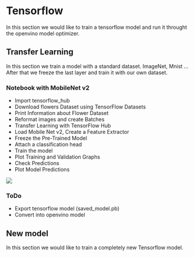 # Tensorflow

In this section we would like to train a tensorflow model and run it throught the openvino model optimizer.

## Transfer Learning

In this section we train a model with a standard dataset. ImageNet, Mnist ...
After that we freeze the last layer and train it with our own dataset.

### Notebook with MobileNet v2

- Import tensorflow_hub
- Download flowers Dataset using TensorFlow Datasets
- Print Information about Flower Dataset
- Reformat images and create Batches
- Transfer Learning with TensorFlow Hub
- Load Mobile Net v2, Create a Feature Extractor
- Freeze the Pre-Trained Model
- Attach a classification head
- Train the model
- Plot Training and Validation Graphs
- Check Predictions
- Plot Model Predictions

![](https://github.com/cmembrez/Raspberry-Robotics101/blob/master/projects/DC-Box/Tensorflow/l06c03_exercise_flowers_with_transfer_learning_solution.ipynb)

### ToDo
- Export tensorflow model (saved_model.pb)
- Convert into openvino model



## New model

In this section we would like to train a completely new Tensorflow model. 
